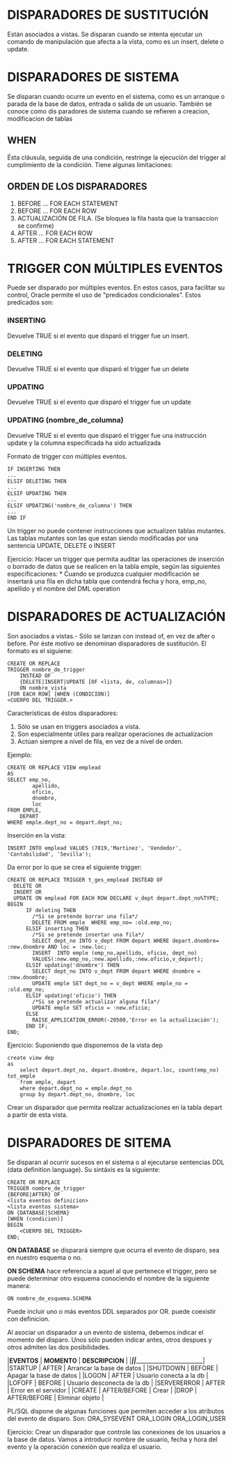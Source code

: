 # DISPARADORES DE SUSTITUCIÓN
Están asociados a vistas. Se disparan cuando se intenta ejecutar un comando de 
manipulación que afecta a la vista, como es un insert, delete o update.

# DISPARADORES DE SISTEMA
Se disparan cuando ocurre un evento en el sistema, como es un arranque o parada
de la base de datos, entrada o salida de un usuario. También se conoce como dis
paradores de sistema cuando se refieren a creacion, modificacion de tablas

## WHEN
Ésta cláusula, seguida de una condición, restringe la ejecución del trigger al
cumplimiento de la condición. Tiene algunas limitaciones:


## ORDEN DE LOS DISPARADORES
1. BEFORE ... FOR EACH STATEMENT
2. BEFORE ... FOR EACH ROW
3. ACTUALIZACIÓN DE FILA. (Se bloquea la fila hasta que la transaccion se confirme)
4. AFTER ... FOR EACH ROW
5. AFTER ... FOR EACH STATEMENT


# TRIGGER CON MÚLTIPLES EVENTOS

Puede ser disparado por múltiples eventos. En estos casos, para facilitar su 
control, Oracle permite el uso de "predicados condicionales". Estos predicados
son:
### INSERTING
Devuelve TRUE si el evento que disparó el trigger fue un insert.
### DELETING
Devuelve TRUE si el evento que disparó el trigger fue un delete
### UPDATING
Devuelve TRUE si el evento que disparó el trigger fue un update
### UPDATING (nombre_de_columna)
Devuelve TRUE si el evento que disparó el trigger fue una instrucción update y la
columna especificada ha sido actualizada

Formato de trigger con múltiples eventos.

	IF INSERTING THEN
	...
	ELSIF DELETING THEN
	...
	ELSIF UPDATING THEN
	...
	ELSIF UPDATING('nombre_de_columna') THEN
	...
	END IF

Un trigger no puede contener instrucciones que actualizen tablas mutantes. Las
tablas mutantes son las que estan siendo modificadas por una sentencia UPDATE,
DELETE o INSERT

Ejercicio:
	Hacer un trigger que permita auditar las operaciones de inserción o borrado
	de datos que se realicen en la tabla emple, según las siguientes 
	especificaciones:
	* Cuando se produzca cualquier modificación se insertará una fila en dicha
	tabla que contendrá fecha y hora, emp_no, apellido y el nombre del DML 
	operation


DISPARADORES DE ACTUALIZACIÓN
=============================
Son asociados a vistas.- Sólo se lanzan con instead of, en vez de after o before.
Por éste motivo se denominan disparadores de sustitución. El formato es el siguiene:

	CREATE OR REPLACE
	TRIGGER nombre_de_trigger
		INSTEAD OF 
		{DELETE|INSERT|UPDATE [OF <lista, de, columnas>]}
		ON nombre_vista
	[FOR EACH ROW] [WHEN (CONDICION)]
	<CUERPO DEL TRIGGER.>

Características de éstos disparadores:
1. Sólo se usan en triggers asociados a vista.
2. Son especialmente útiles para realizar operaciones de actualizacion
3. Actúan siempre a nivel de fila, en vez de a nivel de orden.

Ejemplo:

	CREATE OR REPLACE VIEW emplead
	AS
	SELECT emp_no,
	        apellido,
	        oficio,
	        dnombre,
	        loc
	FROM EMPLE,
	    DEPART
	WHERE emple.dept_no = depart.dept_no;

Inserción en la vista:

	INSERT INTO emplead VALUES (7819,'Martinez', 'Vendedor', 'Contabilidad', 'Sevilla');

Da error por lo que se crea el siguiente trigger:

	CREATE OR REPLACE TRIGGER t_ges_emplead INSTEAD OF
	  DELETE OR
	  INSERT OR
	  UPDATE ON emplead FOR EACH ROW DECLARE v_dept depart.dept_no%TYPE;
	BEGIN
	      IF deleting THEN
	        /*Si se pretende borrar una fila*/
	        DELETE FROM emple  WHERE emp_no= :old.emp_no;
	      ELSIF inserting THEN
	        /*Si se pretende insertar una fila*/
	        SELECT dept_no INTO v_dept FROM depart WHERE depart.dnombre= :new.dnombre AND loc = :new.loc;
	        INSERT  INTO emple (emp_no,apellido, oficio, dept_no)
	        VALUES(:new.emp_no,:new.apellido,:new.oficio,v_depart);
	      ELSIF updating('dnombre') THEN
	        SELECT dept_no INTO v_dept FROM depart WHERE dnombre = :new.dnombre;
	        UPDATE emple SET dept_no = v_dept WHERE emple_no = :old.emp_no;
	      ELSIF updating('oficio') THEN
	        /*Si se pretende actualizar alguna fila*/
	        UPDATE emple SET oficio = :new.oficio;
	      ELSE
	        RAISE_APPLICATION_ERROR(-20500,'Error en la actualización');
	      END IF;
	END;

Ejercicio:
Suponiendo que disponemos de la vista dep 

	create view dep
	as 
		select depart.dept_no, depart.dnombre, depart.loc, count(emp_no) tot_emple
		from emple, depart
		where depart.dept_no = emple.dept_no
		group by depart.dept_no, dnombre, loc

Crear un disparador que permita realizar actualizaciones en la tabla depart a 
partir de esta vista. 

DISPARADORES DE SITEMA
======================
Se disparan al ocurrir sucesos en el sistema o al ejecutarse sentencias DDL (data
definition language). Su sintáxis es la siguiente:

	CREATE OR REPLACE
	TRIGGER nombre_de_trigger
	{BEFORE|AFTER} OF
	<lista eventos definicion>
	<lista eventos sistema>
	ON {DATABASE|SCHEMA}
	[WHEN (condicion)]
	BEGIN
		<CUERPO DEL TRIGGER>
	END;

__ON DATABASE__ se disparará siempre que ocurra el evento de disparo, sea en nuestro
esquema o no.

__ON SCHEMA__ hace referencia a aquel al que pertenece el trigger, pero se 
puede determinar otro esquema conociendo el nombre de la siguiente manera:

	ON nombre_de_esquema.SCHEMA

<lista de eventos definicion> Puede incluir uno o más eventos DDL separados por
OR. <lista eventos sistema> puede coexistir con definicion.


Al asociar un disparador a un evento de sistema, debemos indicar el momento del 
disparo. Unos sólo pueden indicar antes, otros despues y otros admiten las dos 
posibilidades.

|__EVENTOS__    |     __MOMENTO__    | __DESCRIPCION__             |
|_______________|____________________|_____________________________|
|STARTUP        |     AFTER          |  Arrancar la base de datos  |
|SHUTDOWN       |     BEFORE         |  Apagar la base de datos    |
|LOGON          |     AFTER          |  Usuario conecta a la db    |
|LOFOFF         |     BEFORE         | Usuario desconecta de la db |
|SERVERERROR    |     AFTER          |  Error en el servidor       |
|CREATE         |    AFTER/BEFORE    |  Crear                      |
|DROP           |    AFTER/BEFORE    |  Eliminar objeto            |

PL/SQL dispone de algunas funciones que permiten acceder a los atributos del evento
de disparo. Son:
ORA_SYSEVENT
ORA_LOGIN
ORA_LOGIN_USER

Ejercicio:
	Crear un disparador que controle las conexiones de los usuarios a la base de 
	datos. Vamos a introducir nombre de usuario, fecha y hora del evento y la 
	operación conexión que realiza el usuario.
